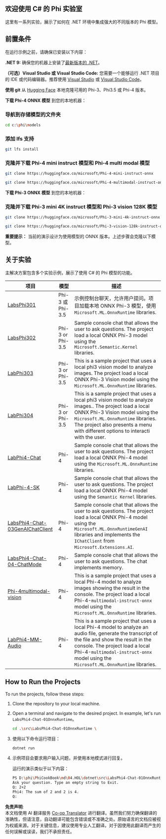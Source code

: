 <!--
CO_OP_TRANSLATOR_METADATA:
{
  "original_hash": "f0e3a4453db505856d5d991285dd6001",
  "translation_date": "2025-04-03T08:30:56+00:00",
  "source_file": "md\\04.HOL\\dotnet\\readme.md",
  "language_code": "zh"
}
-->
## 欢迎使用 C# 的 Phi 实验室

这里有一系列实验，展示了如何在 .NET 环境中集成强大的不同版本的 Phi 模型。

## 前置条件

在运行示例之前，请确保已安装以下内容：

**.NET 9:** 确保您的机器上安装了[最新版本的 .NET](https://dotnet.microsoft.com/download/dotnet?WT.mc_id=aiml-137032-kinfeylo)。

**（可选）Visual Studio 或 Visual Studio Code:** 您需要一个能够运行 .NET 项目的 IDE 或代码编辑器。推荐使用 [Visual Studio](https://visualstudio.microsoft.com?WT.mc_id=aiml-137032-kinfeylo) 或 [Visual Studio Code](https://code.visualstudio.com?WT.mc_id=aiml-137032-kinfeylo)。

**使用 git** 从 [Hugging Face](https://huggingface.co/collections/lokinfey/phi-4-family-679c6f234061a1ab60f5547c) 本地克隆可用的 Phi-3、Phi3.5 或 Phi-4 版本。

**下载 Phi-4 ONNX 模型** 到您的本地机器：

### 导航到存储模型的文件夹

```bash
cd c:\phi\models
```

### 添加 lfs 支持

```bash
git lfs install 
```

### 克隆并下载 Phi-4 mini instruct 模型和 Phi-4 multi modal 模型

```bash
git clone https://huggingface.co/microsoft/Phi-4-mini-instruct-onnx

git clone https://huggingface.co/microsoft/Phi-4-multimodal-instruct-onnx
```

**下载 Phi-3 ONNX 模型** 到您的本地机器：

### 克隆并下载 Phi-3 mini 4K instruct 模型和 Phi-3 vision 128K 模型

```bash
git clone https://huggingface.co/microsoft/Phi-3-mini-4k-instruct-onnx

git clone https://huggingface.co/microsoft/Phi-3-vision-128k-instruct-onnx-cpu
```

**重要提示：** 当前的演示设计为使用模型的 ONNX 版本。上述步骤会克隆以下模型。

## 关于实验

主解决方案包含多个实验示例，展示了使用 C# 的 Phi 模型的功能。

| 项目 | 模型 | 描述 |
| ------------ | -----------| ----------- |
| [LabsPhi301](../../../../../md/04.HOL/dotnet/src/LabsPhi301) | Phi-3 或 Phi-3.5 | 示例控制台聊天，允许用户提问。项目加载本地 ONNX Phi-3 模型，使用 `Microsoft.ML.OnnxRuntime` libraries. |
| [LabsPhi302](../../../../../md/04.HOL/dotnet/src/LabsPhi302) | Phi-3 or Phi-3.5 | Sample console chat that allows the user to ask questions. The project load a local ONNX Phi-3 model using the `Microsoft.Semantic.Kernel` libraries. |
| [LabPhi303](../../../../../md/04.HOL/dotnet/src/LabsPhi303) | Phi-3 or Phi-3.5 | This is a sample project that uses a local phi3 vision model to analyze images. The project load a local ONNX Phi-3 Vision model using the `Microsoft.ML.OnnxRuntime` libraries. |
| [LabPhi304](../../../../../md/04.HOL/dotnet/src/LabsPhi304) | Phi-3 or Phi-3.5 | This is a sample project that uses a local phi3 vision model to analyze images.. The project load a local ONNX Phi-3 Vision model using the `Microsoft.ML.OnnxRuntime` libraries. The project also presents a menu with different options to interacti with the user. | 
| [LabPhi4-Chat](../../../../../md/04.HOL/dotnet/src/LabsPhi4-Chat-01OnnxRuntime) | Phi-4 | Sample console chat that allows the user to ask questions. The project load a local ONNX Phi-4 model using the `Microsoft.ML.OnnxRuntime` libraries. |
| [LabPhi-4-SK](../../../../../md/04.HOL/dotnet/src/LabsPhi4-Chat-02SK) | Phi-4 | Sample console chat that allows the user to ask questions. The project load a local ONNX Phi-4 model using the `Semantic Kernel` libraries. |
| [LabsPhi4-Chat-03GenAIChatClient](../../../../../md/04.HOL/dotnet/src/LabsPhi4-Chat-03GenAIChatClient) | Phi-4 | Sample console chat that allows the user to ask questions. The project load a local ONNX Phi-4 model using the `Microsoft.ML.OnnxRuntimeGenAI` libraries and implements the `IChatClient` from `Microsoft.Extensions.AI`. |
| [LabsPhi4-Chat-04-ChatMode](../../../../../md/04.HOL/dotnet/src/LabsPhi4-Chat-04-ChatMode) | Phi-4 | Sample console chat that allows the user to ask questions. The chat implements memory. |
| [Phi-4multimodal-vision](../../../../../md/04.HOL/dotnet/src/LabsPhi4-MultiModal-01Images) | Phi-4 | This is a sample project that uses a local Phi-4 model to analyze images showing the result in the console. The project load a local Phi-4-`multimodal-instruct-onnx` model using the `Microsoft.ML.OnnxRuntime` libraries. |
| [LabPhi4-MM-Audio](../../../../../md/04.HOL/dotnet/src/LabsPhi4-MultiModal-02Audio) | Phi-4 |This is a sample project that uses a local Phi-4 model to analyze an audio file, generate the transcript of the file and show the result in the console. The project load a local Phi-4-`multimodal-instruct-onnx` model using the `Microsoft.ML.OnnxRuntime` libraries. |

## How to Run the Projects

To run the projects, follow these steps:

1. Clone the repository to your local machine.

1. Open a terminal and navigate to the desired project. In example, let's run `LabsPhi4-Chat-01OnnxRuntime`。

    ```bash
    cd .\src\LabsPhi4-Chat-01OnnxRuntime \
    ```

1. 使用以下命令运行项目：

    ```bash
    dotnet run
    ```

1. 示例项目会要求用户输入问题，并使用本地模式进行回复。

   运行的演示类似于以下内容：

   ```bash
   PS D:\phi\PhiCookBook\md\04.HOL\dotnet\src\LabsPhi4-Chat-01OnnxRuntime> dotnet run
   Ask your question. Type an empty string to Exit.
   Q: 2+2
   Phi4: The sum of 2 and 2 is 4.
   Q:
   ```

**免责声明**:  
本文档使用 AI 翻译服务 [Co-op Translator](https://github.com/Azure/co-op-translator) 进行翻译。虽然我们努力确保翻译的准确性，但请注意，自动翻译可能包含错误或不准确之处。原始语言的文档应被视为权威来源。对于关键信息，建议使用专业人工翻译。对于因使用此翻译而产生的任何误解或误读，我们不承担责任。